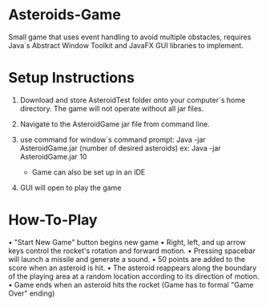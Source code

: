 # Asteroids-Game
Small game that uses event handling to avoid multiple obstacles, 
requires Java`s Abstract Window Toolkit and JavaFX GUI libraries to implement.


# Setup Instructions
1. Download and store AsteroidTest folder onto your computer`s home directory. The game will not operate without all jar files. 
2. Navigate to the AsteroidGame jar file from command line.
3. use command for window`s command prompt: Java -jar AsteroidGame.jar (number of desired asteroids)
   ex: Java -jar AsteroidGame.jar 10
   
   - Game can also be set up in an IDE
   
4. GUI will open to play the game


# How-To-Play
•	"Start New Game" button begins new game 
•	Right, left, and up arrow keys control the rocket's rotation and forward motion.
•	Pressing spacebar will launch a missile and generate a sound.
•	50 points are added to the score when an asteroid is hit. 
• The asteroid reappears along the boundary of the playing area at a random location according to its direction of motion. 
• Game ends when an asteroid hits the rocket (Game has to formal "Game Over" ending)
